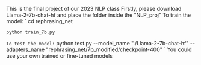 This is the final project of our 2023 NLP class
Firstly, please download Llama-2-7b-chat-hf and place the folder inside the "NLP_proj"
To train the model:
`
    cd rephrasing_net
    
    python train_7b.py
`
To test the model:
`
    python test.py --model_name "./Llama-2-7b-chat-hf" --adapters_name "rephrasing_net/7b_modified/checkpoint-400"
`
You could use your own trained or fine-tuned models
